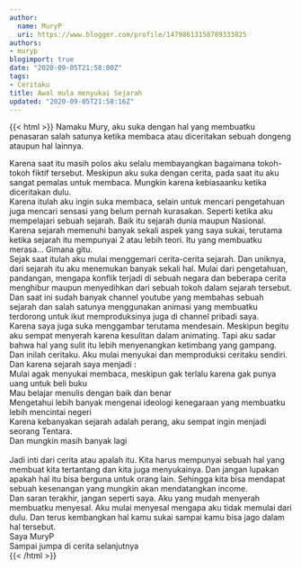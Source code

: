 ```yaml
---
author:
  name: MuryP
  uri: https://www.blogger.com/profile/14798613158789333825
authors:
- muryp
blogimport: true
date: "2020-09-05T21:58:00Z"
tags:
- Ceritaku
title: Awal mula menyukai Sejarah
updated: "2020-09-05T21:58:16Z"
---
```


 {{< html >}} 
Namaku Mury, aku suka dengan hal yang membuatku penasaran salah satunya ketika membaca atau diceritakan sebuah dongeng ataupun hal lainnya.<div>Karena saat itu masih polos aku selalu membayangkan bagaimana tokoh-tokoh fiktif tersebut. Meskipun aku suka dengan cerita, pada saat itu aku sangat pemalas untuk membaca. Mungkin karena kebiasaanku ketika diceritakan dulu.</div><div>Karena itulah aku ingin suka membaca, selain untuk mencari pengetahuan juga mencari sensasi yang belum pernah kurasakan. Seperti ketika aku mempelajari sebuah sejarah. Baik itu sejarah dunia maupun Nasional. Karena sejarah memenuhi banyak sekali aspek yang saya sukai, terutama ketika sejarah itu mempunyai 2 atau lebih teori. Itu yang membuatku merasa... Gimana gitu.</div><div>Sejak saat itulah aku mulai menggemari cerita-cerita sejarah. Dan uniknya, dari sejarah itu aku menemukan banyak sekali hal. Mulai dari pengetahuan, pandangan, mengapa konflik terjadi di sebuah negara dan beberapa cerita menghibur maupun menyedihkan dari sebuah tokoh dalam sejarah tersebut.</div><div>Dan saat ini sudah banyak channel youtube yang membahas sebuah sejarah dan salah satunya menggunakan animasi yang membuatku terdorong untuk ikut memproduksinya juga di channel pribadi saya.</div><div>Karena saya juga suka menggambar terutama mendesain. Meskipun begitu aku sempat menyerah karena kesulitan dalam animating. Tapi aku sadar bahwa hal yang sulit itu lebih menyenangkan ketimbang yang gampang.</div><div>Dan inilah ceritaku. Aku mulai menyukai dan memproduksi ceritaku sendiri. Dan karena sejarah saya menjadi :</div><div>Mulai agak menyukai membaca, meskipun gak terlalu karena gak punya uang untuk beli buku</div><div>Mau belajar menulis dengan baik dan benar</div><div>Mengetahui lebih banyak mengenai ideologi kenegaraan yang membuatku lebih mencintai negeri</div><div>Karena kebanyakan sejarah adalah perang, aku sempat ingin menjadi seorang Tentara.</div><div>Dan mungkin masih banyak lagi</div><div><br></div><div>Jadi inti dari cerita atau apalah itu. Kita harus mempunyai sebuah hal yang membuat kita tertantang dan kita juga menyukainya. Dan jangan lupakan apakah hal itu bisa berguna untuk orang lain. Sehingga kita bisa mendapat sebuah kesenangan yang mungkin akan mendatangkan income.&nbsp;</div><div>Dan saran terakhir, jangan seperti saya. Aku yang mudah menyerah membuatku menyesal. Aku mulai menyesal mengapa aku tidak memulai dari dulu. Dan terus kembangkan hal kamu sukai sampai kamu bisa jago dalam hal tersebut.</div><div>Saya MuryP</div><div>Sampai jumpa di cerita selanjutnya</div>
{{< /html >}}
